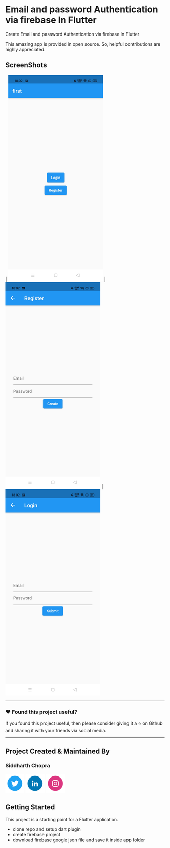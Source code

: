 # Email and password Authentication via firebase In Flutter

Create Email and password Authentication via firebase In Flutter

This amazing app is provided in open source. So, helpful contributions are highly appreciated.

## ScreenShots


| <img src="screenshots/3.jpg"  width="300"/> | <img src="screenshots/2.jpg" width="300"/>  | <img src="screenshots/1.jpg" width="300"/>

---

### :heart: Found this project useful?

If you found this project useful, then please consider giving it a :star: on Github and sharing it with your friends via social media.

---

## Project Created & Maintained By

### Siddharth Chopra

<a href="https://twitter.com/sidd_art_"><img src="https://github.com/aritraroy/social-icons/blob/master/twitter-icon.png?raw=true" width="60"></a>
<a href="https://linkedin.com/in/siddharthchopra1/"><img src="https://github.com/aritraroy/social-icons/blob/master/linkedin-icon.png?raw=true" width="60"></a>
<a href="https://instagram.com/siddharth_chopra"><img src="https://github.com/aritraroy/social-icons/blob/master/instagram-icon.png?raw=true" width="60"></a>



## Getting Started

This project is a starting point for a Flutter application.

- clone repo and setup dart plugin
- create firebase project
- download firebase google json file and save it inside app folder


